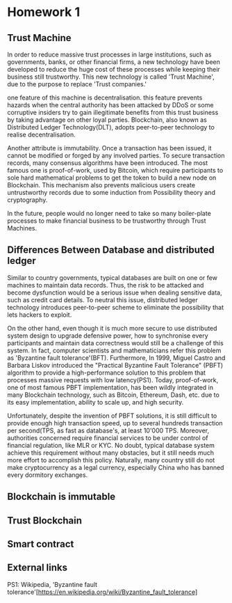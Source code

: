 # Homework 1

## Trust Machine
In order to reduce massive trust processes in large institutions, such as governments, banks, or other financial firms, a new technology have been developed to reduce the huge cost of these processes while keeping their business still trustworthy. This new technology is called 'Trust Machine', due to the purpose to replace 'Trust companies.'

one feature of this machine is decentralisation. this feature prevents hazards when the central authority has been attacked by DDoS or some corruptive insiders try to gain illegitimate benefits from this trust business by taking advantage on other loyal parties. Blockchain, also known as Distributed Ledger Technology(DLT), adopts peer-to-peer technology to realise decentralisation.

Another attribute is immutability. Once a transaction has been issued, it cannot be modified or forged by any involved parties. To secure transaction records, many consensus algorithms have been introduced. The most famous one is proof-of-work, used by Bitcoin, which require participants to sole hard mathematical problems to get the token to build a new node on Blockchain. This mechanism also prevents malicious users create untrustworthy records due to some induction from Possibility theory and cryptography.

In the future, people would no longer need to take so many boiler-plate processes to make financial business to be trustworthy through Trust Machines.

## Differences Between Database and distributed ledger

Similar to country governments, typical databases are built on one or few machines to maintain data records. Thus, the risk to be attacked and become dysfunction would be a serious issue when dealing sensitive data, such as credit card details. To neutral this issue, distributed ledger technology introduces peer-to-peer scheme to eliminate the possibility that lets hackers to exploit.

On the other hand, even though it is much more secure to use distributed system design to upgrade defensive power, how to synchronise every participants and maintain data correctness would still be a challenge of this system. In fact, computer scientists and mathematicians refer this problem as 'Byzantine fault tolerance'(BFT). Furthermore, In 1999, Miguel Castro and Barbara Liskov introduced the "Practical Byzantine Fault Tolerance" (PBFT) algorithm to provide a high-performance solution to this problem that processes massive requests with low latency(PS1). Today, proof-of-work, one of most famous PBFT implementation, has been wildly integrated in many Blockchain technology, such as Bitcoin, Ethereum, Dash, etc. due to its easy implementation, ability to scale up, and high security.

Unfortunately, despite the invention of PBFT solutions, it is still difficult to provide enough high transaction speed, up to several hundreds transaction per second(TPS, as fast as database's, at least 10'000 TPS. Moreover, authorities concerned require financial services to be under control of financial regulation, like MLR or KYC. No doubt, typical database system achieve this requirement without many obstacles, but it still needs much more effort to accomplish this policy. Naturally, many country still do not make cryptocurrency as a legal currency, especially China who has banned every dormitory exchanges.

## Blockchain is immutable
## Trust Blockchain
## Smart contract
## External links
PS1: Wikipedia, 'Byzantine fault tolerance'[https://en.wikipedia.org/wiki/Byzantine_fault_tolerance]
